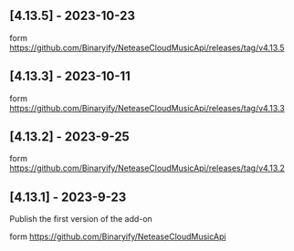 ## [4.13.5] - 2023-10-23
form https://github.com/Binaryify/NeteaseCloudMusicApi/releases/tag/v4.13.5

## [4.13.3] - 2023-10-11
form https://github.com/Binaryify/NeteaseCloudMusicApi/releases/tag/v4.13.3

## [4.13.2] - 2023-9-25
form https://github.com/Binaryify/NeteaseCloudMusicApi/releases/tag/v4.13.2

## [4.13.1] - 2023-9-23

Publish the first version of the add-on

form https://github.com/Binaryify/NeteaseCloudMusicApi

